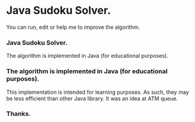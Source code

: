 # Java Sudoku Solver.

<p>You can run, edit or help me to improve the algorithm.</p>

### Java Sudoku Solver.
<p>The algorithm is implemented in Java (for educational purposes).</p>


### The algorithm is implemented in Java (for educational purposes).
<p>This implementation is intended for learning purposes. As such, they may be less efficient than other Java library. It was an idea at ATM queue.</p>

### Thanks.
